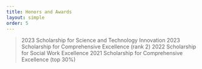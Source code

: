 ```yaml
---
title: Honors and Awards
layout: simple
order: 5
---
```


> 2023    Scholarship for Science and Technology Innovation
> 2023		Scholarship for Comprehensive Excellence (rank 2)
> 2022		Scholarship for Social Work Excellence
> 2021		Scholarship for Comprehensive Excellence (top 30%)     
